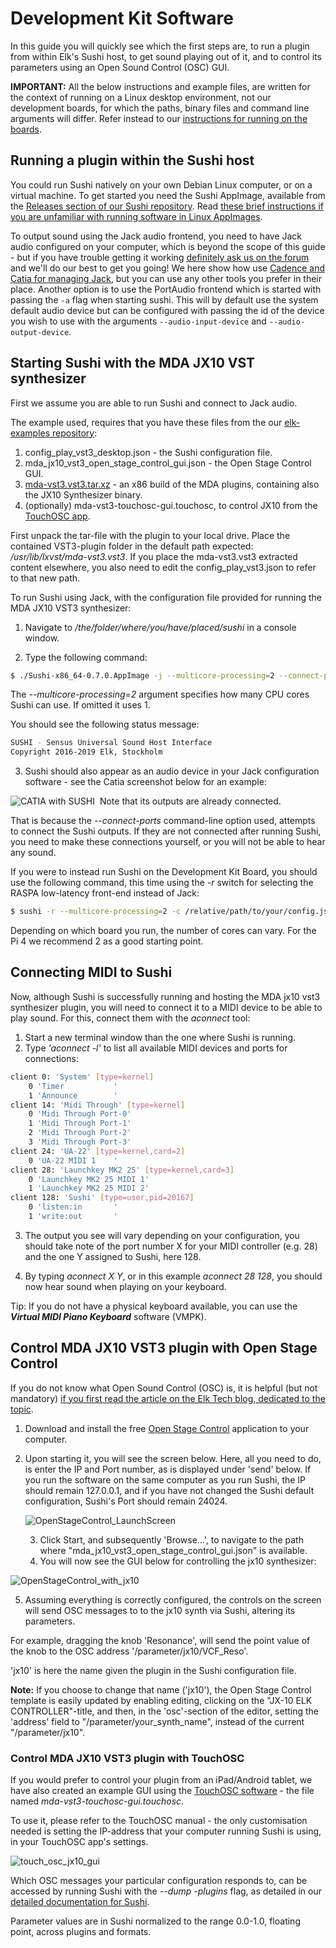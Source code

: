 # Development Kit Software
In this guide you will quickly see which the first steps are, to run a plugin from within Elk's Sushi host, to get sound playing out of it, and to control its parameters using an Open Sound Control (OSC) GUI.

**IMPORTANT:** All the below instructions and example files, are written for the context of running on a Linux desktop environment, not our development boards, for which the paths, binary files and command line arguments will differ. Refer instead to our [instructions for running on the boards](run_elk_on_boards.md).

## Running a plugin within the Sushi host

You could run Sushi natively on your own Debian Linux computer, or on a virtual machine. To get started you need the Sushi AppImage, available from the [Releases section of our Sushi repository](https://github.com/elk-audio/sushi/releases). Read [these brief instructions if you are unfamiliar with running software in Linux AppImages](https://itsfoss.com/use-appimage-linux/).

To output sound using the Jack audio frontend, you need to have Jack audio configured on your computer, which is beyond the scope of this guide - but if you have trouble getting it working [definitely ask us on the forum](https://forum.elk.audio) and we'll do our best to get you going! We here show how use [Cadence and Catia for managing Jack](https://kx.studio/Repositories#Ubuntu), but you can use any other tools you prefer in their place.
Another option is to use the PortAudio frontend which is started with passing the `-a` flag when starting sushi. This will by default use the system default audio device but can be configured with passing the id of the device you wish to use with the arguments `--audio-input-device` and `--audio-output-device`.

## Starting Sushi with the MDA JX10 VST synthesizer

First we assume you are able to run Sushi and connect to Jack audio.

The example used, requires that you have these files from the  our [elk-examples repository](https://github.com/elk-audio/elk-examples/tree/master/mda-jx10-vst3):

1. config_play_vst3_desktop.json - the Sushi configuration file.
2. mda_jx10_vst3_open_stage_control_gui.json - the Open Stage Control GUI.
3. [mda-vst3.vst3.tar.xz](https://github.com/elk-audio/elk-examples/releases/download/examples_01/mda-vst3.vst3.tar.xz) - an x86 build of the MDA plugins, containing also the JX10 Synthesizer binary.
4. (optionally) mda-vst3-touchosc-gui.touchosc, to control JX10 from the [TouchOSC app](https://hexler.net/products/touchosc).

First unpack the tar-file with the plugin to your local drive. Place the contained VST3-plugin folder in the default
 path expected: */usr/lib/lxvst/mda-vst3.vst3*. If you place the mda-vst3.vst3 extracted content elsewhere, you also
  need to edit the config_play_vst3.json to refer to that new path.

To run Sushi using Jack, with the configuration file provided for running the MDA JX10 VST3 synthesizer:

1. Navigate to */the/folder/where/you/have/placed/sushi* in a console window.

2. Type the following command:

```bash
$ ./Sushi-x86_64-0.7.0.AppImage -j --multicore-processing=2 --connect-ports -c /path/to/example/config/files/config_play_vst3.json
```

The *--multicore-processing=2* argument specifies how many CPU cores Sushi can use. If omitted it uses 1.

You should see the following status message:

```bash
SUSHI - Sensus Universal Sound Host Interface
Copyright 2016-2019 Elk, Stockholm
```

3. Sushi should also appear as an audio device in your Jack configuration software - see the Catia screenshot below for an example:

![CATIA with SUSHI](illustrations/CATIA_with_SUSHI.png)
​
Note that its outputs are already connected.

That is because the *--connect-ports* command-line option used, attempts to connect the Sushi outputs. If they are
 not connected after running Sushi, you need to make these connections yourself, or you will not be able to hear any sound.

If you were to instead run Sushi on the Development Kit Board, you should use the following command, this time using
 the *-r* switch for selecting the RASPA low-latency front-end instead of Jack:

```bash
$ sushi -r --multicore-processing=2 -c /relative/path/to/your/config.json
```

Depending on which board you run, the number of cores can vary. For the Pi 4 we recommend 2 as a good starting point.

## Connecting MIDI to Sushi

Now, although Sushi is successfully running and hosting the MDA jx10 vst3 synthesizer plugin, you will need to
 connect it to a MIDI device to be able to play sound. For this, connect them with the *aconnect* tool:

1. Start a new terminal window than the one where Sushi is running.
2. Type *'aconnect -l'* to list all available MIDI devices and ports for connections:

```bash
client 0: 'System' [type=kernel]
    0 'Timer           '
    1 'Announce        '
client 14: 'Midi Through' [type=kernel]
    0 'Midi Through Port-0'
    1 'Midi Through Port-1'
    2 'Midi Through Port-2'
    3 'Midi Through Port-3'
client 24: 'UA-22' [type=kernel,card=2]
    0 'UA-22 MIDI 1    '
client 28: 'Launchkey MK2 25' [type=kernel,card=3]
    0 'Launchkey MK2 25 MIDI 1'
    1 'Launchkey MK2 25 MIDI 2'
client 128: 'Sushi' [type=user,pid=20167]
    0 'listen:in       '
    1 'write:out       '
```

3. The output you see will vary depending on your configuration, you should take note of the port number X for your MIDI controller (e.g. 28) and the one Y assigned to Sushi, here 128.

4. By typing *aconnect X Y*, or in this example *aconnect 28 128*, you should now hear sound when playing on your
 keyboard.

Tip: If you do not have a physical keyboard available, you can use the ***Virtual MIDI Piano Keyboard*** software (VMPK).

## Control MDA JX10 VST3 plugin with Open Stage Control

If you do not know what Open Sound Control (OSC) is, it is helpful (but not mandatory) [if you first read the article on the Elk Tech blog, dedicated to the topic](https://elk.audio/controlling-plug-ins-in-elk-part-i/).

1. Download and install the free [Open Stage Control](https://openstagecontrol.ammd.net/) application to your computer.

2. Upon starting it, you will see the screen below. Here, all you need to do, is enter the IP and Port number, as is displayed under 'send' below. If you run the software on the same computer as you run Sushi, the IP should remain 127.0.0.1, and if you have not changed the Sushi default configuration, Sushi's Port should remain 24024.

   ![OpenStageControl_LaunchScreen](illustrations/OpenStageControl_LaunchScreen.png)
​

   3. Click Start, and subsequently 'Browse...', to navigate to the path where "mda_jx10_vst3_open_stage_control_gui.json" is available.
   4. You will now see the GUI below for controlling the jx10 synthesizer:

![OpenStageControl_with_jx10](illustrations/OpenStageControl_with_jx10.png)
​

5. Assuming everything is correctly configured, the controls on the screen will send OSC messages to to the jx10 synth via Sushi, altering its parameters.

For example, dragging the knob 'Resonance', will send the point value of the knob to the OSC address  '/parameter/jx10/VCF_Reso'.

'jx10' is here the name given the plugin in the Sushi configuration file.

**Note:** If you choose to change that name ('jx10'), the Open Stage Control template is easily updated by enabling editing, clicking on the "JX-10 ELK CONTROLLER"-title, and then, in the 'osc'-section of the editor, setting the 'address' field to "/parameter/your_synth_name", instead of the current "/parameter/jx10".

### Control MDA JX10 VST3 plugin with TouchOSC

If you would prefer to control your plugin from an iPad/Android tablet, we have also created an example GUI using the
 [TouchOSC software](https://hexler.net/touchosc) - the file named *mda-vst3-touchosc-gui.touchosc*.

To use it, please refer to the TouchOSC manual - the only customisation needed is setting the IP-address that your computer running Sushi is using, in your TouchOSC app's settings.

![touch_osc_jx10_gui](illustrations/touch_osc_jx10_gui.png)



Which OSC messages your particular configuration responds to, can be accessed by running Sushi with the *--dump
-plugins* flag, as detailed in our [detailed documentation for Sushi](sushi_overview.md).

Parameter values are in Sushi normalized to the range 0.0-1.0, floating point, across plugins and formats.
